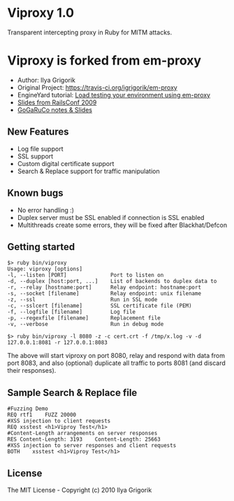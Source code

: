 # Viproxy 1.0

Transparent intercepting proxy in Ruby for MITM attacks.

# Viproxy is forked from em-proxy
- Author: Ilya Grigorik
- Original Project: https://travis-ci.org/igrigorik/em-proxy
- EngineYard tutorial: [Load testing your environment using em-proxy](http://docs.engineyard.com/em-proxy.html)
- [Slides from RailsConf 2009](http://bit.ly/D7oWB)
- [GoGaRuCo notes & Slides](http://www.igvita.com/2009/04/20/ruby-proxies-for-scale-and-monitoring/)

## New Features
- Log file support
- SSL support
- Custom digital certificate support
- Search & Replace support for traffic manipulation

## Known bugs
- No error handling :)
- Duplex server must be SSL enabled if connection is SSL enabled
- Multithreads create some errors, they will be fixed after Blackhat/Defcon


## Getting started

    $> ruby bin/viproxy
    Usage: viproxy [options]
    -l, --listen [PORT]              Port to listen on
    -d, --duplex [host:port, ...]    List of backends to duplex data to
    -r, --relay [hostname:port]      Relay endpoint: hostname:port
    -s, --socket [filename]          Relay endpoint: unix filename
    -z, --ssl                        Run in SSL mode
    -c, --sslcert [filename]         SSL certificate file (PEM)
    -f, --logfile [filename]         Log file
    -p, --regexfile [filename]       Replacement file
    -v, --verbose                    Run in debug mode

    $> ruby bin/viproxy -l 8080 -z -c cert.crt -f /tmp/x.log -v -d 127.0.0.1:8081 -r 127.0.0.1:8083

The above will start viproxy on port 8080, relay and respond with data from port 8083, and also (optional) duplicate all traffic to ports 8081 (and discard their responses).

## Sample Search & Replace file
    #Fuzzing Demo
    REQ	rtf1	FUZZ 20000
    #XSS injection to client requests
    REQ	xsstest	<h1>Viproy Test</h1>
    #Content-Length arrangements on server responses
    RES	Content-Length: 3193	Content-Length: 25663
    #XSS injection to server responses and client requests
    BOTH	xsstest	<h1>Viproy Test</h1>



## License

The MIT License - Copyright (c) 2010 Ilya Grigorik
